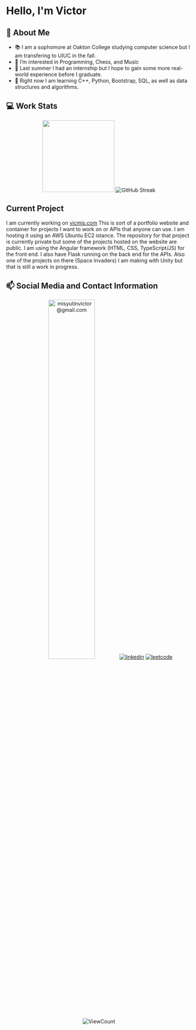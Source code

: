 # Hello, I'm Victor
## 👋 About Me
- 📚 I am a sophomore at Oakton College studying computer science but I am transfering to UIUC in the fall.
- 👀 I’m interested in Programming, Chess, and Music
- 📝 Last summer I had an internship but I hope to gain some more real-world experience before I graduate.
- 🌱 Right now I am learning C++, Python, Bootstrap, SQL, as well as data structures and algorithms.
## 💻 Work Stats
<p align="center">
  <img height=195px" width="auto" src ="https://github-readme-stats.vercel.app/api/top-langs/?username=victormisyutin&layout=compact&langs_count=10&theme=dark">
  <img src="https://github-readme-streak-stats.herokuapp.com?user=victormisyutin&theme=dark" alt="GitHub Streak" />
  <br>
</p>

## Current Project
I am currently working on <a href="https://vicmis.com/">vicmis.com</a>
This is sort of a portfolio website and container for projects I want to work on or APIs that anyone can use.
I am hosting it using an AWS Ubuntu EC2 istance. 
The repository for that project is currently private but some of the projects hosted on the website are public.
I am using the Angular framework (HTML, CSS, TypeScript/JS) for the front end. I also have Flask running on the back end for
the APIs. Also one of the projects on there (Space Invaders) I am making with Unity but that is still a work in progress.

## 📫 Social Media and Contact Information 
<p align="center">
  <a href="mailto: abc@example.com"><img alt="misyutinvictor@gmail.com" height="50%" src="https://img.shields.io/badge/Gmail-D14836?style=for-the-badge&logo=gmail&logoColor=white"></a>
  <a href="https://www.linkedin.com/in/victor-misyutin/"><img alt="linkedin" src="https://img.shields.io/badge/LinkedIn-0077B5?style=for-the-badge&logo=linkedin&logoColor=white"></a>
  <a href="https://leetcode.com/VictorMisyutin/"><img alt="leetcode" src="https://img.shields.io/badge/-LeetCode-FFA116?style=for-the-badge&logo=LeetCode&logoColor=black"></a>
  <br>
  <img alt="ViewCount" src="https://views.whatilearened.today/views/github/victormisyutin/victormisyutin.svg" />
</p>
